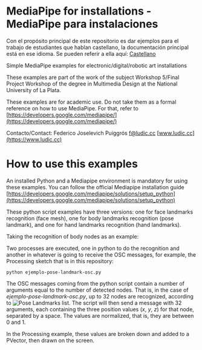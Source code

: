 # MediaPipe for installations - MediaPipe para instalaciones
Con el propósito principal de este repositorio es dar ejemplos para el trabajo de estudiantes que hablan castellano, la documentación principal está en ese idioma. Se pueden referir a ella aquí: [Castellano](https://github.com/ludiccc/mediapipe_for_installations/blob/main/README.md)

Simple MediaPipe examples for electronic/digital/robotic art installations

These examples are part of the work of the subject Workshop 5/Final Project Workshop of the degree in Multimedia Design at the National University of La Plata.

These examples are for academic use. Do not take them as a formal reference on how to use MediaPipe. For that, refer to [https://developers.google.com/mediapipe/](https://developers.google.com/mediapipe/)


Contacto/Contact: Federico Joselevich Puiggrós [f@ludic.cc](mailto:f@ludic.cc)
[www.ludic.cc](https://www.ludic.cc)

# How to use this examples

An installed Python and a Mediapipe environment is mandatory for using these examples. You can follow the official Mediapipe installation guide [https://developers.google.com/mediapipe/solutions/setup_python](https://developers.google.com/mediapipe/solutions/setup_python)

These python script examples have three versions: one for face landmarks recognition (face mesh), one for body landmarks recognition (pose landmark), and one for hand landmarks recognition (hand landmarks).

Taking the recognition of body nodes as an example:

Two processes are executed, one in python to do the recognition and another in whatever is going to receive the OSC messages, for example, the Processing sketch that is in this repository:

```python ejemplo-pose-landmark-osc.py```

The OSC messages coming from the python script contain a number of arguments equal to the number of detected nodes. That is, in the case of *ejemplo-pose-landmark-osc.py*, up to 32 nodes are recognized, according to ![Pose Landmarks list](https://developers.google.com/static/mediapipe/images/solutions/pose_landmarks_index.png). The script will then send a message with 32 arguments, each containing the three position values (*x*, *y*, *z*) for that node, separated by a space. The values are normalized, that is, they are between 0 and 1.

In the Processing example, these values are broken down and added to a PVector, then drawn on the screen.